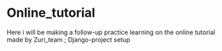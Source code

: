 # Online_tutorial
Here i will be making a follow-up practice learning on the online tutorial made by Zuri_team ; Django-project setup

